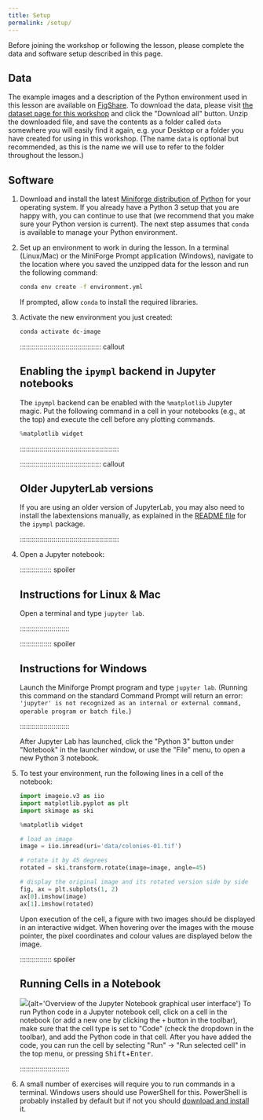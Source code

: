 ```yaml
---
title: Setup
permalink: /setup/
---
```


Before joining the workshop or following the lesson, please complete the data and software setup described in this page.

## Data

The example images and a description of the Python environment used in this lesson are available on [FigShare](https://figshare.com/).
To download the data, please visit [the dataset page for this workshop][figshare-data]
and click the "Download all" button.
Unzip the downloaded file, and save the contents as a folder called `data` somewhere you will easily find it again,
e.g. your Desktop or a folder you have created for using in this workshop.
(The name `data` is optional but recommended, as this is the name we will use to refer to the folder throughout the lesson.)

## Software

1. Download and install the latest [Miniforge distribution of Python](https://conda-forge.org/download/) for your operating system. 
   If you already have a Python 3 setup that you are happy with, you can continue to use that (we recommend that you make sure your Python version is current).
   The next step assumes that `conda` is available to manage your Python environment.
2. Set up an environment to work in during the lesson.
   In a terminal (Linux/Mac) or the MiniForge Prompt application (Windows), navigate to the location where you saved the unzipped data for the lesson and run the following command:

   ```bash
   conda env create -f environment.yml
   ```

   If prompted, allow `conda` to install the required libraries.
3. Activate the new environment you just created:

   ```bash
   conda activate dc-image
   ```

   :::::::::::::::::::::::::::::::::::::::::  callout

   ## Enabling the `ipympl` backend in Jupyter notebooks

   The `ipympl` backend can be enabled with the `%matplotlib` Jupyter
   magic. Put the following command in a cell in your notebooks
   (e.g., at the top) and execute the cell before any plotting commands.

   ```python
   %matplotlib widget
   ```

   ::::::::::::::::::::::::::::::::::::::::::::::::::

   :::::::::::::::::::::::::::::::::::::::::  callout

   ## Older JupyterLab versions

   If you are using an older version of JupyterLab, you may also need
   to install the labextensions manually, as explained in the [README
   file](https://github.com/matplotlib/ipympl#readme) for the `ipympl`
   package.


   ::::::::::::::::::::::::::::::::::::::::::::::::::

3. Open a Jupyter notebook:

   ::::::::::::::::  spoiler

   ## Instructions for Linux \& Mac

   Open a terminal and type `jupyter lab`.


   :::::::::::::::::::::::::

   ::::::::::::::::  spoiler

   ## Instructions for Windows

   Launch the Miniforge Prompt program and type `jupyter lab`.
   (Running this command on the standard Command Prompt will return an error:
   `'jupyter' is not recognized as an internal or external command, operable program or batch file.`)


   :::::::::::::::::::::::::

   After Jupyter Lab has launched, click the "Python 3" button under "Notebook" in the launcher window,
   or use the "File" menu, to open a new Python 3 notebook.

4. To test your environment, run the following lines in a cell of the notebook:

   ```python
   import imageio.v3 as iio
   import matplotlib.pyplot as plt
   import skimage as ski

   %matplotlib widget

   # load an image
   image = iio.imread(uri='data/colonies-01.tif')

   # rotate it by 45 degrees
   rotated = ski.transform.rotate(image=image, angle=45)

   # display the original image and its rotated version side by side
   fig, ax = plt.subplots(1, 2)
   ax[0].imshow(image)
   ax[1].imshow(rotated)
   ```

   Upon execution of the cell, a figure with two images should be displayed in an interactive widget. When hovering over the images with the mouse pointer, the pixel coordinates and colour values are displayed below the image.

   ::::::::::::::::  spoiler

   ## Running Cells in a Notebook

   ![](fig/jupyter_overview.png){alt='Overview of the Jupyter Notebook graphical user interface'}
   To run Python code in a Jupyter notebook cell, click on a cell in the notebook
   (or add a new one by clicking the `+` button in the toolbar),
   make sure that the cell type is set to "Code" (check the dropdown in the toolbar),
   and add the Python code in that cell.
   After you have added the code,
   you can run the cell by selecting "Run" -> "Run selected cell" in the top menu,
   or pressing <kbd>Shift</kbd>\+<kbd>Enter</kbd>.


   :::::::::::::::::::::::::

5. A small number of exercises will require you to run commands in a terminal. Windows users should 
use PowerShell for this. PowerShell is probably installed by default but if not you should
[download and install](https://apps.microsoft.com/detail/9MZ1SNWT0N5D?hl=en-eg&gl=EG) it.

[figshare-data]: https://figshare.com/articles/dataset/Data_Carpentry_Image_Processing_Data_beta_/19260677
